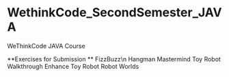 # WethinkCode_SecondSemester_JAVA
WeThinkCode JAVA Course

**Exercises for Submission **
FizzBuzz\n
Hangman
Mastermind
Toy Robot Walkthrough
Enhance Toy Robot
Robot Worlds
